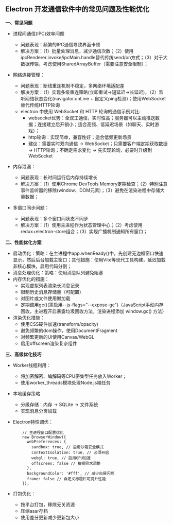 ## Electron 开发通信软件中的常见问题及性能优化

**一、常见问题**
- 进程间通信(IPC)效率问题
   - 问题表现：频繁的IPC通信导致界面卡顿
   - 解决方案：（1）批量处理消息，减少通信次数；（2）使用ipcRenderer.invoke/ipcMain.handle替代传统send/on方式；（3）对于大数据传输，考虑使用SharedArrayBuffer（需要注意安全限制）；
 
- 网络连接管理：
   - 问题表现：断线重连机制不稳定，多网络环境适配差
   - 解决方案：（1）实现多级重连策略(立即重试→短延迟→长延迟)，（2）监听网络状态变化(navigator.onLine + 自定义ping检测)；使用WebSocket替代传统HTTP轮询
   - electron 中使用 WebSocket 和 HTTP 轮询的通信示例对比:
      - websocket优势：全双工通信，实时性高；服务器可以主动推送数据；连接建立后开销小；适合高频、低延迟场景（如聊天、实时游戏）；
      - http轮询：实现简单，兼容性好；适合低频更新场景
      - 建议：需要实时双向通信 → WebSocket；只需要客户端定期获取数据 → HTTP轮询；不确定需求变化 → 先实现轮询，必要时升级到WebSocket
 
- 内存泄漏：
   - 问题表现：长时间运行后内存持续增长
   - 解决方案：（1）使用Chrome DevTools Memory定期检查；（2）特别注意事件监听器的移除(window、DOM元素)；（3）避免在渲染进程中存储大量数据；
 
- 多窗口同步问题：
   - 问题表现：多个窗口间状态不同步
   - 解决方案：（1）使用主进程作为状态管理中心；（2）考虑使用redux+electron-store组合；（3）实现广播机制通知所有窗口；

**二、性能优化方案**
- 启动优化：策略：在主进程中app.whenReady()中，先创建无边框窗口快速显示，然后后台加载主窗口；其他措施：使用Vite等现代工具构建，延迟加载非核心模块，启用代码分割；
- 消息处理优化：策略：使用消息队列避免阻塞
- 内存优化的措施：
   - 实现虚拟列表渲染长消息记录
   - 限制历史消息存储量（可配置）
   - 对图片或文件使用懒加载
   - 定期调用gc()(需启用--js-flags="--expose-gc")（JavaScript手动内存回收，主进程开启暴露垃圾回收方法，渲染进程添加 window.gc() 方法）
- 渲染优化措施：
   - 使用CSS硬件加速(transform/opacity)
   - 避免频繁的dom操作，使用DocumentFragment
   - 对频繁更新的UI使用Canvas/WebGL
   - 启用offscreen渲染复杂组件
 
**三、高级优化技巧**
- Worker线程利用：
   - 将加密解密、编解码等CPU密集型任务放入Worker；
   - 使用worker_threads模块处理Node.js端任务
 
- 本地缓存策略
   - 分级存储：内存 → SQLite → 文件系统
   - 实现消息分页加载
 
- Electron特性调优：
  ```
      // 主进程窗口配置优化
      new BrowserWindow({
        webPreferences: {
          sandbox: true, // 启用沙箱安全模式
          contextIsolation: true, // 必须开启
          webgl: true, // 启用GPU加速
          offscreen: false // 根据需求调整
        },
        backgroundColor: '#fff', // 减少白屏闪烁
        frame: false // 自定义标题栏可提升性能
      });
  ```

- 打包优化：
   - 按平台打包，移除无关资源
   - 压缩asar存档
   - 使用差分更新减少更新包大小

